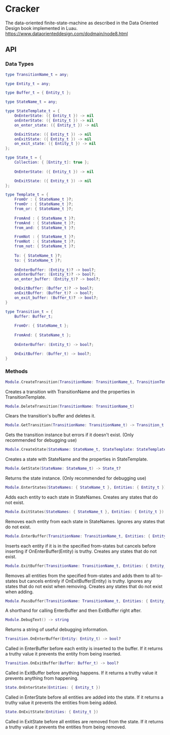 # Cracker
The data-oriented finite-state-machine as described in the Data Oriented Design book implemented in Luau. https://www.dataorienteddesign.com/dodmain/node8.html

## API

### Data Types
```lua
type TransitionName_t = any;
```

```lua
type Entity_t = any;
```

```lua
type Buffer_t = { Entity_t };
```

```lua
type StateName_t = any;
```

```lua
type StateTemplate_t = {    
    OnEnterState: ({ Entity_t }) -> nil
    onEnterState: ({ Entity_t }) -> nil
    on_enter_state: ({ Entity_t }) -> nil

    OnExitState: ({ Entity_t }) -> nil
    onExitState: ({ Entity_t }) -> nil
    on_exit_state: ({ Entity_t }) -> nil
};
```

```lua
type State_t = {
    Collection: { [Entity_t]: true };
    
    OnEnterState: ({ Entity_t }) -> nil

    OnExitState: ({ Entity_t }) -> nil
};
```

```lua
type Template_t = {
    FromOr : { StateName_t }?;
    fromOr : { StateName_t }?;
    from_or: { StateName_t }?;
    
    FromAnd : { StateName_t }?;
    fromAnd : { StateName_t }?;
    from_and: { StateName_t }?;

    FromNot : { StateName_t }?;
    fromNot : { StateName_t }?;
    from_not: { StateName_t }?;
    
    To: { StateName_t }?;
    to: { StateName_t }?;
    
    OnEnterBuffer: (Entity_t)? -> bool?;
    onEnterBuffer: (Entity_t)? -> bool?;
    on_enter_buffer: (Entity_t)? -> bool?;

    OnExitBuffer: (Buffer_t)? -> bool?;
    onExitBuffer: (Buffer_t)? -> bool?;
    on_exit_buffer: (Buffer_t)? -> bool?;
}
```

```lua
type Transition_t = {
    Buffer: Buffer_t;
    
    FromOr: { StateName_t };
    
    FromAnd: { StateName_t };
    
    OnEnterBuffer: (Entity_t) -> bool?;

    OnExitBuffer: (Buffer_t) -> bool?;
}
```

### Methods
```lua
Module.CreateTransition(TransitionName: TransitionName_t, TransitionTemplate: Template_t)
```
Creates a transition with TransitionName and the properties in TransitionTemplate.

```lua
Module.DeleteTransition(TransitionName: TransitionName_t)
```
Clears the transition's buffer and deletes it.

```lua
Module.GetTransition(TransitionName: TransitionName_t) -> Transition_t
```
Gets the transition instance but errors if it doesn't exist. (Only recommended for debugging use)

```lua
Module.CreateState(StateName: StateName_t, StateTemplate: StateTemplate_t?)
```
Creates a state with StateName and the properties in StateTemplate.

```lua
Module.GetState(StateName: StateName_t) -> State_t?
```
Returns the state instance. (Only recommended for debugging use)

```lua
Module.EnterStates(StateNames: { StateName_t }, Entities: { Entity_t })
```
Adds each entity to each state in StateNames. Creates any states that do not exist.

```lua
Module.ExitStates(StateNames: { StateName_t }, Entities: { Entity_t })
```
Removes each entity from each state in StateNames. Ignores any states that do not exist.

```lua
Module.EnterBuffer(TransitionName: TransitionName_t, Entities: { Entity_t })
```
Inserts each entity if it is in the specified from-states but cancels before inserting if OnEnterBuffer(Entity) is truthy. Creates any states that do not exist.

```lua
Module.ExitBuffer(TransitionName: TransitionName_t, Entities: { Entity_t })
```
Removes all entities from the specified from-states and adds them to all to-states but cancels entirely if OnExitBuffer(Entity) is truthy. Ignores any states that do not exist when removing. Creates any states that do not exist when adding.

```lua
Module.PassBuffer(TransitionName: TransitionName_t, Entities: { Entity_t })
```
A shorthand for calling EnterBuffer and then ExitBuffer right after.

```lua
Module.DebugText() -> string
```
Returns a string of useful debugging information.

```lua
Transition.OnEnterBuffer(Entity: Entity_t) -> bool?
```
Called in EnterBuffer before each entity is inserted to the buffer. If it returns a truthy value it prevents the entity from being inserted.

```lua
Transition.OnExitBuffer(Buffer: Buffer_t) -> bool?
```
Called in ExitBuffer before anything happens. If it returns a truthy value it prevents anything from happening.

```lua
State.OnEnterState(Entities: { Entity_t })
```
Called in EnterState before all entities are added into the state. If it returns a truthy value it prevents the entities from being added.

```lua
State.OnExitState(Entities: { Entity_t })
```
Called in ExitState before all entities are removed from the state. If it returns a truthy value it prevents the entities from being removed.